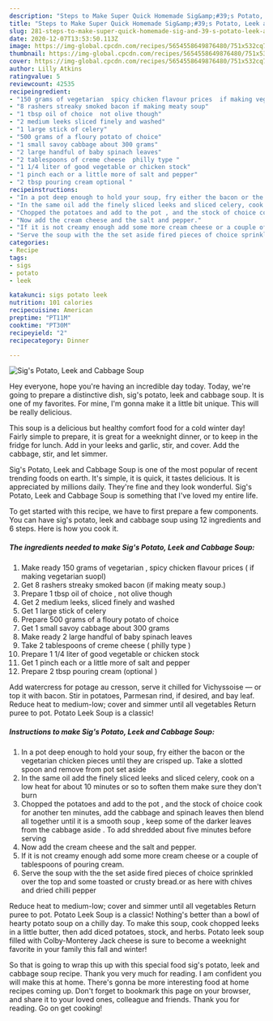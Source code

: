 ```yaml
---
description: "Steps to Make Super Quick Homemade Sig&amp;#39;s Potato, Leek and Cabbage Soup"
title: "Steps to Make Super Quick Homemade Sig&amp;#39;s Potato, Leek and Cabbage Soup"
slug: 281-steps-to-make-super-quick-homemade-sig-and-39-s-potato-leek-and-cabbage-soup
date: 2020-12-07T13:53:50.113Z
image: https://img-global.cpcdn.com/recipes/5654558649876480/751x532cq70/sigs-potato-leek-and-cabbage-soup-recipe-main-photo.jpg
thumbnail: https://img-global.cpcdn.com/recipes/5654558649876480/751x532cq70/sigs-potato-leek-and-cabbage-soup-recipe-main-photo.jpg
cover: https://img-global.cpcdn.com/recipes/5654558649876480/751x532cq70/sigs-potato-leek-and-cabbage-soup-recipe-main-photo.jpg
author: Lilly Atkins
ratingvalue: 5
reviewcount: 42535
recipeingredient:
- "150 grams of vegetarian  spicy chicken flavour prices  if making vegetarian suopl"
- "8 rashers streaky smoked bacon if making meaty soup"
- "1 tbsp oil of choice  not olive though"
- "2 medium leeks sliced finely and washed"
- "1 large stick of celery"
- "500 grams of a floury potato of choice"
- "1 small savoy cabbage about 300 grams"
- "2 large handful of baby spinach leaves"
- "2 tablespoons of creme cheese  philly type "
- "1 1/4 liter of good vegetable or chicken stock"
- "1 pinch each or a little more of salt and pepper"
- "2 tbsp pouring cream optional "
recipeinstructions:
- "In a pot deep enough to hold your soup, fry either the bacon or the vegetarian chicken pieces until they are crisped up. Take a slotted spoon and remove from pot set aside"
- "In the same oil add the finely sliced leeks and sliced celery, cook on a low heat for about 10 minutes or so to soften them make sure they don&#39;t burn"
- "Chopped the potatoes and add to the pot , and the stock of choice cook for another ten minutes, add the cabbage and spinach leaves  then blend all together until it is a smooth soup , keep some of the darker leaves from the cabbage aside  . To add shredded about five minutes before serving"
- "Now add the cream cheese and the salt and pepper."
- "If it is not creamy enough add some more cream cheese or a couple of tablespoons of pouring cream."
- "Serve the soup with the the set aside fired pieces of choice sprinkled over the top and some toasted or crusty bread.or as here with chives and dried chilli pepper"
categories:
- Recipe
tags:
- sigs
- potato
- leek

katakunci: sigs potato leek 
nutrition: 101 calories
recipecuisine: American
preptime: "PT11M"
cooktime: "PT30M"
recipeyield: "2"
recipecategory: Dinner

---
```



![Sig&#39;s Potato, Leek and Cabbage Soup](https://img-global.cpcdn.com/recipes/5654558649876480/751x532cq70/sigs-potato-leek-and-cabbage-soup-recipe-main-photo.jpg)

Hey everyone, hope you're having an incredible day today. Today, we're going to prepare a distinctive dish, sig&#39;s potato, leek and cabbage soup. It is one of my favorites. For mine, I'm gonna make it a little bit unique. This will be really delicious.

This soup is a delicious but healthy comfort food for a cold winter day! Fairly simple to prepare, it is great for a weeknight dinner, or to keep in the fridge for lunch. Add in your leeks and garlic, stir, and cover. Add the cabbage, stir, and let simmer.

Sig&#39;s Potato, Leek and Cabbage Soup is one of the most popular of recent trending foods on earth. It's simple, it is quick, it tastes delicious. It is appreciated by millions daily. They're fine and they look wonderful. Sig&#39;s Potato, Leek and Cabbage Soup is something that I've loved my entire life.


To get started with this recipe, we have to first prepare a few components. You can have sig&#39;s potato, leek and cabbage soup using 12 ingredients and 6 steps. Here is how you cook it.

<!--inarticleads1-->

##### The ingredients needed to make Sig&#39;s Potato, Leek and Cabbage Soup:

1. Make ready 150 grams of vegetarian , spicy chicken flavour prices ( if making vegetarian suopl)
1. Get 8 rashers streaky smoked bacon (if making meaty soup.)
1. Prepare 1 tbsp oil of choice , not olive though
1. Get 2 medium leeks, sliced finely and washed
1. Get 1 large stick of celery
1. Prepare 500 grams of a floury potato of choice
1. Get 1 small savoy cabbage about 300 grams
1. Make ready 2 large handful of baby spinach leaves
1. Take 2 tablespoons of creme cheese ( philly type )
1. Prepare 1 1/4 liter of good vegetable or chicken stock
1. Get 1 pinch each or a little more of salt and pepper
1. Prepare 2 tbsp pouring cream (optional )


Add watercress for potage au cresson, serve it chilled for Vichyssoise — or top it with bacon. Stir in potatoes, Parmesan rind, if desired, and bay leaf. Reduce heat to medium-low; cover and simmer until all vegetables Return puree to pot. Potato Leek Soup is a classic! 

<!--inarticleads2-->

##### Instructions to make Sig&#39;s Potato, Leek and Cabbage Soup:

1. In a pot deep enough to hold your soup, fry either the bacon or the vegetarian chicken pieces until they are crisped up. Take a slotted spoon and remove from pot set aside
1. In the same oil add the finely sliced leeks and sliced celery, cook on a low heat for about 10 minutes or so to soften them make sure they don&#39;t burn
1. Chopped the potatoes and add to the pot , and the stock of choice cook for another ten minutes, add the cabbage and spinach leaves  then blend all together until it is a smooth soup , keep some of the darker leaves from the cabbage aside  . To add shredded about five minutes before serving
1. Now add the cream cheese and the salt and pepper.
1. If it is not creamy enough add some more cream cheese or a couple of tablespoons of pouring cream.
1. Serve the soup with the the set aside fired pieces of choice sprinkled over the top and some toasted or crusty bread.or as here with chives and dried chilli pepper


Reduce heat to medium-low; cover and simmer until all vegetables Return puree to pot. Potato Leek Soup is a classic! Nothing&#39;s better than a bowl of hearty potato soup on a chilly day. To make this soup, cook chopped leeks in a little butter, then add diced potatoes, stock, and herbs. Potato leek soup filled with Colby-Monterey Jack cheese is sure to become a weeknight favorite in your family this fall and winter! 

So that is going to wrap this up with this special food sig&#39;s potato, leek and cabbage soup recipe. Thank you very much for reading. I am confident you will make this at home. There's gonna be more interesting food at home recipes coming up. Don't forget to bookmark this page on your browser, and share it to your loved ones, colleague and friends. Thank you for reading. Go on get cooking!
